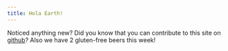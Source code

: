 ```yaml
---
title: Hola Earth!
---
```

Noticed anything new? Did you know that you can contribute to this site on [github](http://github.com/pspegg/steakout)? Also we have 2 gluten-free beers this week!